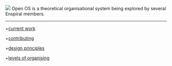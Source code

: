 [![](https://github.com/mixmix/hypermarkdown/raw/master/hypermarkdown_badge.png)](https://hypermarkdown.herokuapp.com)
Open OS is a theoretical organisational system being explored by several Enspiral members.

---

+[current work](https://github.com/enspiral/os-book/blob/draft/en/README.md)

+[contributing](https://github.com/enspiral/os-book/blob/draft/en/CONTRIBUTING.md)

+[design principles](https://github.com/enspiral/os-book/blob/draft/en/design_principles.md)

+[levels of organising][levels_of_organising]

[levels_of_organising]: https://github.com/enspiral/os-book/blob/draft/en/levels_of_organising.md

